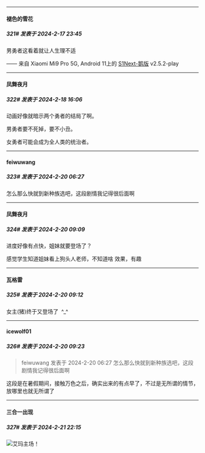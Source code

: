 
*****

####  褪色的雪花  
##### 321#       发表于 2024-2-17 23:45

男勇者这看着就让人生理不适

—— 来自 Xiaomi Mi9 Pro 5G, Android 11上的 [S1Next-鹅版](https://github.com/ykrank/S1-Next/releases) v2.5.2-play


*****

####  凤舞夜月  
##### 322#       发表于 2024-2-18 16:06

动画好像就暗示两个勇者的结局了啊。

男勇者要不死掉，要不小丑。

女勇者可能会成为全人类的统治者。


*****

####  feiwuwang  
##### 323#       发表于 2024-2-20 06:27

怎么那么快就到新种族选吧，这段剧情我记得很后面啊


*****

####  凤舞夜月  
##### 324#       发表于 2024-2-20 09:09

进度好像有点快，姐妹就要登场了？

感觉学生知道姐妹看上狗头人老师，不知道啥 效果，有趣

*****

####  瓦格雷  
##### 325#       发表于 2024-2-20 09:12

女主(猪)终于又登场了  ^_^  


*****

####  icewolf01  
##### 326#       发表于 2024-2-20 09:23

<blockquote>feiwuwang 发表于 2024-2-20 06:27
怎么那么快就到新种族选吧，这段剧情我记得很后面啊</blockquote>
这段是在暑假期间，接触万色之后，确实出来的有点早了，不过是无所谓的情节，放哪里也就无所谓了


*****

####  三合一出现  
##### 327#       发表于 2024-2-21 22:15

<img src="https://static.saraba1st.com/image/smiley/face2017/044.png" referrerpolicy="no-referrer">艾玛主场！

